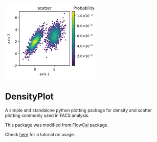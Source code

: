 <img src="examples/Example_scatter.png" width="300">

# DensityPlot
A simple and standalone python plotting package for density and scatter plotting commonly used in FACS analysis.

This package was modified from [FlowCal](https://github.com/taborlab/FlowCal) package.

Check [here](./examples/tutorial.html) for a tutorial on usage.

